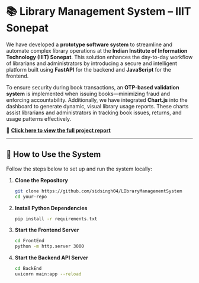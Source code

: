 # 📚 Library Management System – IIIT Sonepat

We have developed a **prototype software system** to streamline and automate complex library operations at the **Indian Institute of Information Technology (IIIT) Sonepat**. This solution enhances the day-to-day workflow of librarians and administrators by introducing a secure and intelligent platform built using **FastAPI** for the backend and **JavaScript** for the frontend.

To ensure security during book transactions, an **OTP-based validation system** is implemented when issuing books—minimizing fraud and enforcing accountability. Additionally, we have integrated **Chart.js** into the dashboard to generate dynamic, visual library usage reports. These charts assist librarians and administrators in tracking book issues, returns, and usage patterns effectively.

📄 [**Click here to view the full project report**](https://github.com/sankhadeeproycbowdhury/LIbraryManagementSystem/blob/main/Report.pdf)

---

## 🚀 How to Use the System

Follow the steps below to set up and run the system locally:

1. **Clone the Repository**
   ```bash
   git clone https://github.com/sidsingh04/LIbraryManagementSystem
   cd your-repo

2. **Install Python Dependencies**
    ```bash
    pip install -r requirements.txt

3. **Start the Frontend Server**
    ```bash
    cd FrontEnd
    python -m http.server 3000

4. **Start the Backend API Server**
    ```bash
    cd BackEnd
    uvicorn main:app --reload
